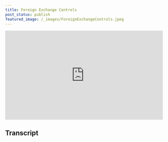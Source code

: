```yaml
---
title: Foreign Exchange Controls
post_status: publish
featured_image: /_images/ForeignExchangeControls.jpeg
---
```


<div style="padding:56.25% 0 0 0;position:relative;"><iframe src="https://player.vimeo.com/video/847625060?badge=0&amp;autopause=0&amp;player_id=0&amp;app_id=58479" frameborder="0" allow="autoplay; fullscreen; picture-in-picture" allowfullscreen style="position:absolute;top:0;left:0;width:100%;height:100%;" title="031-ForeignExchangeControls"></iframe></div>

<div style="margin-bottom:30px;"></div>

## Transcript


